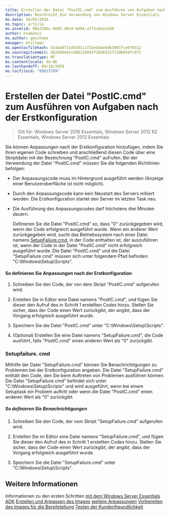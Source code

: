 ```yaml
---
title: Erstellen der Datei "PostIC.cmd" zum Ausführen von Aufgaben nach der Erstkonfiguration
description: Beschreibt die Verwendung von Windows Server Essentials
ms.date: 10/03/2016
ms.topic: article
ms.assetid: 99e258bc-0695-48c9-b694-a7f3cbe2a2d0
author: nnamuhcs
ms.author: geschuma
manager: mtillman
ms.openlocfilehash: 5a3ae6711d54d1c1f2bebdae6db3065fce970312
ms.sourcegitcommit: db2d46842c68813d043738d6523f13d8454fc972
ms.translationtype: MT
ms.contentlocale: de-DE
ms.lasthandoff: 09/10/2020
ms.locfileid: "89623709"
---
```

# <a name="create-the-posticcmd-file-for-running-post-initial-configuration-tasks"></a>Erstellen der Datei "PostIC.cmd" zum Ausführen von Aufgaben nach der Erstkonfiguration

>Gilt für: Windows Server 2016 Essentials, Windows Server 2012 R2 Essentials, Windows Server 2012 Essentials

Sie können Anpassungen nach der Erstkonfiguration hinzufügen, indem Sie Ihren eigenen Code schreiben und anschließend diesen Code über eine Skriptdatei mit der Bezeichnung "PostIC.cmd" aufrufen. Bei der Verwendung der Datei "PostIC.cmd" müssen Sie die folgenden Richtlinien befolgen:

- Der Anpassungscode muss im Hintergrund ausgeführt werden (Anzeige einer Benutzeroberfläche ist nicht möglich).

- Durch den Anpassungscode kann kein Neustart des Servers initiiert werden. Die Erstkonfiguration startet den Server im letzten Task neu.

- Die Ausführung des Anpassungscodes darf höchstens drei Minuten dauern.

  Definieren Sie die Datei "PostIC.cmd" so, dass "0" zurückgegeben wird, wenn der Code erfolgreich ausgeführt wurde. Wenn ein anderer Wert zurückgegeben wird, sucht das Betriebssystem nach einer Datei namens [SetupFailure.cmd](Create-the-PostIC.cmd-File-for-Running-Post-Initial-Configuration-Tasks.md#BKMK_SetupFailure), in der Code enthalten ist, der auszuführen ist, wenn der Code in der Datei "PostIC.cmd" nicht erfolgreich ausgeführt wurde. Die Datei "PostIC.cmd" und die Datei "SetupFailure.cmd" müssen sich unter folgendem Pfad befinden: "C:\Windows\Setup\Scripts".

#### <a name="to-define-post-initial-configuration-customizations"></a>So definieren Sie Anpassungen nach der Erstkonfiguration

1.  Schreiben Sie den Code, der von dem Skript "PostIC.cmd" aufgerufen wird.

2.  Erstellen Sie in Editor eine Datei namens "PostIC.cmd", und fügen Sie dieser den Aufruf des in Schritt 1 erstellten Codes hinzu. Stellen Sie sicher, dass der Code einen Wert zurückgibt, der angibt, dass der Vorgang erfolgreich ausgeführt wurde.

3.  Speichern Sie die Datei "PostIC.cmd" unter "C:\Windows\Setup\Scripts".

4.  (Optional) Erstellen Sie eine Datei namens "SetupFailure.cmd", die Code ausführt, falls "PostIC.cmd" einen anderen Wert als "0" zurückgibt.

###  <a name="setupfailurecmd"></a><a name="BKMK_SetupFailure"></a> Setupfailure. cmd
 Mithilfe der Datei "SetupFailure.cmd" können Sie Benachrichtigungen zu Problemen bei der Erstkonfiguration angeben. Die Datei "SetupFailure.cmd" enthält den Code, den Sie beim Auftreten von Problemen ausführen können. Die Datei "SetupFailure.cmd" befindet sich unter "C:\Windows\Setup\Scripts" und wird ausgeführt, wenn bei einem Setuptask ein Problem auftritt oder wenn die Datei "PostIC.cmd" einen anderen Wert als "0" zurückgibt.

##### <a name="to-define-notifications"></a>So definieren Sie Benachrichtigungen

1.  Schreiben Sie den Code, der vom Skript "SetupFailure.cmd" aufgerufen wird.

2.  Erstellen Sie im Editor eine Datei namens "SetupFailure.cmd", und fügen Sie dieser den Aufruf des in Schritt 1 erstellten Codes hinzu. Stellen Sie sicher, dass der Code einen Wert zurückgibt, der angibt, dass der Vorgang erfolgreich ausgeführt wurde.

3.  Speichern Sie die Datei "SetupFailure.cmd" unter "C:\Windows\Setup\Scripts".

## <a name="see-also"></a>Weitere Informationen
 Informationen zu den ersten Schritten [mit dem Windows Server Essentials ADK](Getting-Started-with-the-Windows-Server-Essentials-ADK.md) [Erstellen und Anpassen des Images](Creating-and-Customizing-the-Image.md) [weitere Anpassungen](Additional-Customizations.md) [Vorbereiten des Images für die Bereitstellung](Preparing-the-Image-for-Deployment.md) [Testen der Kundenfreundlichkeit](Testing-the-Customer-Experience.md)